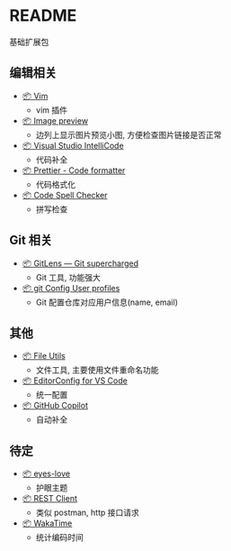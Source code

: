 # README

基础扩展包

## 编辑相关

- [📦 Vim](https://marketplace.visualstudio.com/items?itemName=vscodevim.vim)
  - vim 插件
- [📦 Image preview](https://marketplace.visualstudio.com/items?itemName=kisstkondoros.vscode-gutter-preview)
  - 边列上显示图片预览小图, 方便检查图片链接是否正常
- [📦 Visual Studio IntelliCode](https://marketplace.visualstudio.com/items?itemName=VisualStudioExptTeam.vscodeintellicode)
  - 代码补全
- [📦 Prettier - Code formatter](https://marketplace.visualstudio.com/items?itemName=esbenp.prettier-vscode)
  - 代码格式化
- [📦 Code Spell Checker](https://marketplace.visualstudio.com/items?itemName=streetsidesoftware.code-spell-checker)
  - 拼写检查

## Git 相关

- [📦 GitLens — Git supercharged](https://marketplace.visualstudio.com/items?itemName=eamodio.gitlens)
  - Git 工具, 功能强大
- [📦 git Config User profiles](https://marketplace.visualstudio.com/items?itemName=onlyutkarsh.git-config-user-profiles)
  - Git 配置仓库对应用户信息(name, email)

## 其他

- [📦 File Utils](https://marketplace.visualstudio.com/items?itemName=sleistner.vscode-fileutils)
  - 文件工具, 主要使用文件重命名功能
- [📦 EditorConfig for VS Code](https://marketplace.visualstudio.com/items?itemName=EditorConfig.EditorConfig)
  - 统一配置
- [📦 GitHub Copilot](https://marketplace.visualstudio.com/items?itemName=GitHub.copilot)
  - 自动补全

## 待定

- [📦 eyes-love](https://marketplace.visualstudio.com/items?itemName=gracie-wdy.eyes-love)
  - 护眼主题
- [📦 REST Client](https://marketplace.visualstudio.com/items?itemName=humao.rest-client)
  - 类似 postman, http 接口请求
- [📦 WakaTime](https://marketplace.visualstudio.com/items?itemName=WakaTime.vscode-wakatime)
  - 统计编码时间
